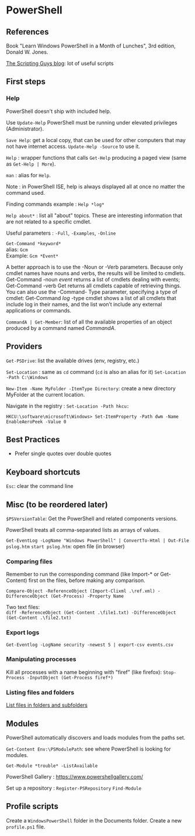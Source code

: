 # PowerShell

## References

Book "Learn Windows PowerShell in a Month of Lunches", 3rd edition, Donald W. Jones.

[The Scripting Guys blog](https://devblogs.microsoft.com/scripting/): lot of useful scripts

## First steps

### Help

PowerShell doesn't ship with included help.

Use `Update-Help`
PowerShell must be running under elevated privileges (Administrator).

`Save Help`: get a local copy, that can be used for other computers that may not have internet access.
`Update-Help -Source` to use it.

`Help` : wrapper functions that calls `Get-Help` producing a paged view (same as `Get-Help | More`).

`man` : alias for `Help`.

Note : in PowerShell ISE, help is always displayed all at once no matter the command used.

Finding commands example : `Help *log*`

`Help about*` : list all "about" topics. These are interesting information that are not related to a specific cmdlet.

Useful parameters : `-Full`, `-Examples`, `-Online`

`Get-Command *keyword*`  
alias: `Gcm`  
Example: `Gcm *Event*`

A better approach is to use the -Noun or -Verb parameters. Because only cmdlet
names have nouns and verbs, the results will be limited to cmdlets. Get-Command
-noun *event* returns a list of cmdlets dealing with events; Get-Command -verb
Get returns all cmdlets capable of retrieving things. You can also use the -Command-
Type parameter, specifying a type of cmdlet: Get-Command *log* -type cmdlet
shows a list of all cmdlets that include log in their names, and the list won’t include
any external applications or commands.

`CommandA | Get-Member`: list of all the available properties of an object produced by a command named *CommandA*.

## Providers

`Get-PSDrive`: list the available drives (env, registry, etc.)

`Set-Location` : same as `cd` command (`cd` is also an alias for it)
`Set-Location -Path C:\Windows`

`New-Item -Name MyFolder -ItemType Directory`: create a new directory MyFolder at the current location.

Navigate in the registry :
`Set-Location -Path hkcu:`

`HKCU:\software\microsoft\Windows> Set-ItemProperty -Path dwm -Name EnableAeroPeek -Value 0`


## Best Practices

- Prefer single quotes over double quotes

## Keyboard shortcuts

`Esc`: clear the command line

## Misc (to be reordered later)

`$PSVersionTable`: Get the PowerShell and related components versions.

PowerShell treats all comma-separated lists as arrays of values.

`Get-EventLog -LogName "Windows PowerShell" | ConvertTo-Html | Out-File pslog.htm`
`start pslog.htm`: open file (in browser)

### Comparing files

Remember to run the corresponding command (like Import-* or Get-Content) first on the files, before making any comparison.

`Compare-Object -ReferenceObject (Import-Clixml .\ref.xml) -DifferenceObject (Get-Process) -Property Name`

Two text files:  
`diff -ReferenceObject (Get-Content .\file1.txt) -DifferenceObject (Get-Content .\file2.txt)`

### Export logs

`Get-Eventlog -LogName security -newest 5 | export-csv events.csv`

### Manipulating processes

Kill all processes with a name beginning with "firef" (like firefox):
`Stop-Process -InputObject (Get-Process firef*)`

### Listing files and folders

[List files in folders and subfolders](https://devblogs.microsoft.com/scripting/list-files-in-folders-and-subfolders-with-powershell/)

## Modules

PowerShell automatically discovers and loads modules from the paths set.

`Get-Content Env:\PSModulePath`: see where PowerShell is looking for modules.

 `Get-Module *trouble* -ListAvailable`

PowerShell Gallery : https://www.powershellgallery.com/

Set up a repository : `Register-PSRepository`
`Find-Module`


## Profile scripts

Create a `WindowsPowerShell` folder in the Documents folder.
Create a new `profile.ps1` file.

